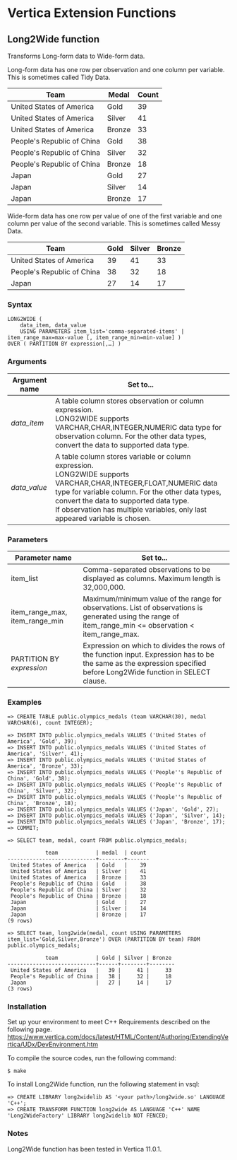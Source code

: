 # Vertica Extension Functions

## Long2Wide function

Transforms Long-form data to Wide-form data.

Long-form data has one row per observation and one column per variable. This is sometimes called Tidy Data.

|Team|Medal|Count|
|--|--|--|
|United States of America|Gold|39|
|United States of America|Silver|41|
|United States of America|Bronze|33|
|People's Republic of China|Gold|38|
|People's Republic of China|Silver|32|
|People's Republic of China|Bronze|18|
|Japan|Gold|27|
|Japan|Silver|14|
|Japan|Bronze|17|

Wide-form data has one row per value of one of the first variable and one column per value of the second variable. This is sometimes called Messy Data.

|Team|Gold|Silver|Bronze|
|--|--|--|--|
|United States of America|39|41|33|
|People's Republic of China|38|32|18|
|Japan|27|14|17|

### Syntax

```
LONG2WIDE (
    data_item, data_value
    USING PARAMETERS item_list='comma-separated-items' | item_range_max=max-value [, item_range_min=min-value] )
OVER ( PARTITION BY expression[,…] )
```

### Arguments
|Argument name|Set to...|
|--|--|
|_data_item_|A table column stores observation or column expression.<br/>LONG2WIDE supports VARCHAR,CHAR,INTEGER,NUMERIC data type for observation column. For the other data types, convert the data to supported data type.|
|_data_value_|A table column stores variable or column expression.<br/>LONG2WIDE supports VARCHAR,CHAR,INTEGER,FLOAT,NUMERIC data type for variable column. For the other data types, convert the data to supported data type.<br/>If observation has multiple variables, only last appeared variable is chosen.|

### Parameters
|Parameter name|Set to...|
|--|--|
|item_list|Comma-separated observations to be displayed as columns. Maximum length is 32,000,000.|
|item_range_max, item_range_min|Maximum/minimum value of the range for observations. List of observations is generated using the range of item_range_min <= observation < item_range_max.|
|PARTITION BY _expression_|Expression on which to divides the rows of the function input. Expression has to be the same as the expression specified before Long2Wide function in SELECT clause.|

### Examples

```
=> CREATE TABLE public.olympics_medals (team VARCHAR(30), medal VARCHAR(6), count INTEGER);

=> INSERT INTO public.olympics_medals VALUES ('United States of America', 'Gold', 39);
=> INSERT INTO public.olympics_medals VALUES ('United States of America', 'Silver', 41);
=> INSERT INTO public.olympics_medals VALUES ('United States of America', 'Bronze', 33);
=> INSERT INTO public.olympics_medals VALUES ('People''s Republic of China', 'Gold', 38);
=> INSERT INTO public.olympics_medals VALUES ('People''s Republic of China', 'Silver', 32);
=> INSERT INTO public.olympics_medals VALUES ('People''s Republic of China', 'Bronze', 18);
=> INSERT INTO public.olympics_medals VALUES ('Japan', 'Gold', 27);
=> INSERT INTO public.olympics_medals VALUES ('Japan', 'Silver', 14);
=> INSERT INTO public.olympics_medals VALUES ('Japan', 'Bronze', 17);
=> COMMIT;

=> SELECT team, medal, count FROM public.olympics_medals;

            team            | medal  | count
----------------------------+--------+-------
 United States of America   | Gold   |    39
 United States of America   | Silver |    41
 United States of America   | Bronze |    33
 People's Republic of China | Gold   |    38
 People's Republic of China | Silver |    32
 People's Republic of China | Bronze |    18
 Japan                      | Gold   |    27
 Japan                      | Silver |    14
 Japan                      | Bronze |    17
(9 rows)

=> SELECT team, long2wide(medal, count USING PARAMETERS item_list='Gold,Silver,Bronze') OVER (PARTITION BY team) FROM public.olympics_medals;

            team            | Gold | Silver | Bronze
----------------------------+------+--------+--------
 United States of America   |   39 |     41 |     33
 People's Republic of China |   38 |     32 |     18
 Japan                      |   27 |     14 |     17
(3 rows)
```

### Installation

Set up your environment to meet C++ Requirements described on the following page.
https://www.vertica.com/docs/latest/HTML/Content/Authoring/ExtendingVertica/UDx/DevEnvironment.htm

To compile the source codes, run the following command:

```
$ make
```

To install Long2Wide function, run the following statement in vsql:

```
=> CREATE LIBRARY long2widelib AS '<your path>/long2wide.so' LANGUAGE 'C++';
=> CREATE TRANSFORM FUNCTION long2wide AS LANGUAGE 'C++' NAME 'Long2WideFactory' LIBRARY long2widelib NOT FENCED;
```

### Notes

Long2Wide function has been tested in Vertica 11.0.1.
